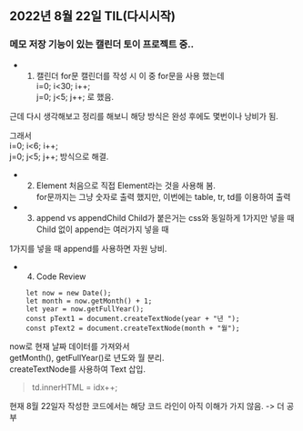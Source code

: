 ## 2022년 8월 22일 TIL(다시시작)
### 메모 저장 기능이 있는 캘린더 토이 프로젝트 중..

- 1. 캘린더 for문
캘린더를 작성 시 이 중 for문을 사용 했는데  
i=0; i<30; i++;  
j=0; j<5; j++; 로 했음.  

근데 다시 생각해보고 정리를 해보니 해당 방식은
완성 후에도 몇번이나 낭비가 됨.  

그래서  
i=0; i<6; i++;  
j=0; j<5; j++; 방식으로 해결.

- 2. Element
처음으로 직접 Element라는 것을 사용해 봄.  
for문까지는 그냥 숫자로 출력 했지만, 이번에는 table, tr, td를 이용하여 출력

- 3. append vs appendChild
Child가 붙은거는 css와 동일하게 1가지만 넣을 때
Child 없이 append는 여러가지 넣을 때

1가지를 넣을 때 append를 사용하면 자원 낭비.

- 4. Code Review

```  
    let now = new Date();
    let month = now.getMonth() + 1;
    let year = now.getFullYear();
    const pText1 = document.createTextNode(year + "년 ");
    const pText2 = document.createTextNode(month + "월");
```   
now로 현재 날짜 데이터를 가져와서  
getMonth(), getFullYear()로 년도와 월 분리.  
createTextNode를 사용하여 Text 삽입.  

  > td.innerHTML = idx++;

  현재 8월 22일자 작성한 코드에서는 해당 코드 라인이 아직 이해가 가지 않음. -> 더 공부

